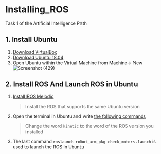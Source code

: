 # Installing_ROS
Task 1 of the Artificial Intelligence Path

## 1. Install Ubuntu 
 1. [Download VirtualBox](https://www.virtualbox.org/wiki/Downloads)
 2. [Download Ubuntu 18.04](https://releases.ubuntu.com/18.04/ )
 3. Open Ubuntu within the Virtual Machine from Machine-> New
 ![Screenshot (429)](https://github.com/iidabawaj/Installing_ROS/assets/139181626/5e18c95f-1794-4659-b25b-f7b5b2466738)

## 2. Install ROS And Launch ROS in Ubuntu 
 1. [Install ROS Melodic](https://wiki.ros.org/ROS/Installation)
    > Install the ROS that supports the same Ubuntu version
 2. Open the terminal in Ubuntu and write [the following commands](https://s-m.com.sa/ros.txt)
    > Change the word `kinetic` to the word of the ROS version you installed
     
 4. The last command `roslaunch robot_arm_pkg check_motors.launch` is used to launch the ROS in Ubuntu



    






